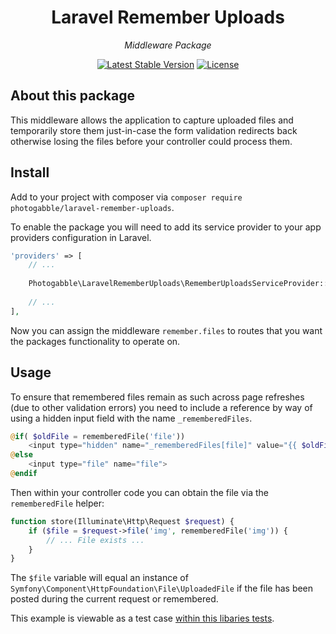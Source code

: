 <h1 align="center">Laravel Remember Uploads</h1>
<p align="center"><em>Middleware Package</em></p>

<p align="center">
  <a href="https://packagist.org/packages/photogabble/laravel-remember-uploads"><img src="https://poser.pugx.org/photogabble/laravel-remember-uploads/v/stable.svg" alt="Latest Stable Version"></a>
  <a href="LICENSE"><img src="https://poser.pugx.org/photogabble/laravel-remember-uploads/license.svg" alt="License"></a>
</p>

## About this package

This middleware allows the application to capture uploaded files and temporarily store them just-in-case the form validation redirects back otherwise losing the files before your controller could process them.

## Install

Add to your project with composer via `composer require photogabble/laravel-remember-uploads`.

To enable the package you will need to add its service provider to your app providers configuration in Laravel.

```php
'providers' => [
    // ...
    
    Photogabble\LaravelRememberUploads\RememberUploadsServiceProvider::class,
    
    // ...
],
```

Now you can assign the middleware `remember.files` to routes that you want the packages functionality to operate on.

## Usage

To ensure that remembered files remain as such across page refreshes (due to other validation errors) you need to include a reference by way of using a hidden input field with the name `_rememberedFiles`.

```php
@if( $oldFile = rememberedFile('file'))
    <input type="hidden" name="_rememberedFiles[file]" value="{{ $oldFile->getFilename() }}">
@else
    <input type="file" name="file">
@endif
```

Then within your controller code you can obtain the file via the `rememberedFile` helper:

```php
function store(Illuminate\Http\Request $request) {    
    if ($file = $request->file('img', rememberedFile('img')) {
        // ... File exists ...
    }
}
```

The `$file` variable will equal an instance of `Symfony\Component\HttpFoundation\File\UploadedFile` if the file has been posted during the current request or remembered. 

This example is viewable as a test case [within this libaries tests](https://github.com/photogabble/laravel-remember-uploads/blob/master/tests/UploadTest.php#L114).
